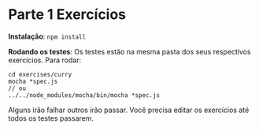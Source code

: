 Parte 1 Exercícios
==================

**Instalação**:
`npm install`

**Rodando os testes**:
Os testes estão na mesma pasta dos seus respectivos exercícios. Para rodar:

```
cd exercises/curry
mocha *spec.js
// ou
../../node_modules/mocha/bin/mocha *spec.js
```

Alguns irão falhar outros irão passar. Você precisa editar os exercícios até todos os testes passarem.
